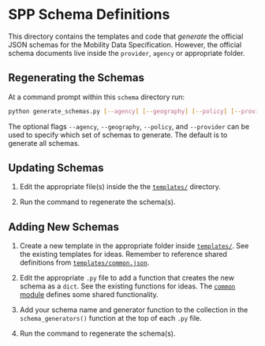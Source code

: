 # SPP Schema Definitions

This directory contains the templates and code that _generate_ the official JSON schemas for the Mobility Data Specification. However, the official schema documents live inside the `provider`, `agency` or appropriate folder.

## Regenerating the Schemas

At a command prompt within this `schema` directory run:

```bash
python generate_schemas.py [--agency] [--geography] [--policy] [--provider]
```

The optional flags `--agency`, `--geography`, `--policy`, and `--provider` can be used to specify which
set of schemas to generate. The default is to generate all schemas.

## Updating Schemas

1. Edit the appropriate file(s) inside the the [`templates/`][templates] directory.

1. Run the command to regenerate the schema(s).

## Adding New Schemas

1. Create a new template in the appropriate folder inside [`templates/`][templates]. See the existing templates for ideas. Remember to reference shared definitions from [`templates/common.json`][common-template].

1. Edit the appropriate `.py` file to add a function that creates the new schema as a `dict`. See the existing functions for ideas. The [`common` module][common-module] defines some shared functionality.

1. Add your schema name and generator function to the collection in the `schema_generators()` function at the top of each `.py` file.

1. Run the command to regenerate the schema(s).

[common-module]: common.py
[common-template]: templates/common.json
[templates]: templates/
